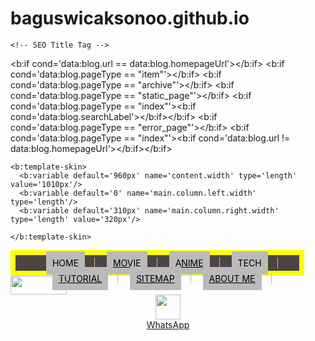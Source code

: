 # baguswicaksonoo.github.io
<meta name="google-site-verification" content="WzVPIAr7l6-fCN4459e6kMHIXBFyik3gFcnvdTwInyc" />
  <?xml version="1.0" encoding="UTF-8" ?>

<html b:version='2' class='v2'  xmlns='http://www.w3.org/1999/xhtml' xmlns:b='http://www.google.com/2005/gml/b' xmlns:data='http://www.google.com/2005/gml/data' xmlns:expr='http://www.google.com/2005/gml/expr'>
  <head>
    <meta name="google-site-verification" content="WzVPIAr7l6-fCN4459e6kMHIXBFyik3gFcnvdTwInyc" />
    <meta content='width=device-width, initial-scale=1' name='viewport'/>
<meta content='blogger' name='generator'/>
<meta content='text/html; charset=UTF-8' http-equiv='Content-Type'/>
<meta content='IE=Edge' http-equiv='X-UA-Compatible'/>
    <meta content='kumpulan film movie,tutorial' name='description'/>
    <meta content='kumpulan film movie,tutorial' name='description'/>
<meta content='the legend of speed,fight back to school,melihat status  whatsapp,film,dangerous boys, movie, nonton,Anime,nonton online,nonton anime sub indo online,nonton movie sub indo online,lalajo film' name='keywords'/>
    <meta name="google-site-verification" content="WzVPIAr7l6-fCN4459e6kMHIXBFyik3gFcnvdTwInyc" />
    <meta content='1s7Q8eSVsVofFS4Nc-jfnaG0TNhLNLgZaDdn55kGY1I' name='google-site-verification=google371d2a902edeb11b.html'/>
<meta content='the legend of speed,fight back to school,melihat status  whatsapp,film,dangerous boys, movie, nonton,Anime,nonton online,nonton anime sub indo online,nonton movie sub indo online,lalajo film' name='keywords'/>
    <meta name="google-site-verification" content="WzVPIAr7l6-fCN4459e6kMHIXBFyik3gFcnvdTwInyc" /><meta name="google-site-verification" content="WzVPIAr7l6-fCN4459e6kMHIXBFyik3gFcnvdTwInyc" />
<link expr:href='data:blog.homepageUrl + &quot;favicon.ico&quot;' rel='icon' type='image/x-icon'/>
<link expr:href='data:blog.url' rel='canonical'/>
<link expr:href='data:blog.homepageUrl + &quot;feeds/posts/default&quot;' expr:title='data:blog.title + &quot; - Atom&quot;' rel='alternate' type='application/atom+xml'/>
<link expr:href='data:blog.homepageUrl + &quot;feeds/posts/default?alt=rss&quot;' expr:title='data:blog.title + &quot; - RSS&quot;' rel='alternate' type='application/rss+xml'/>
<link expr:href='&quot;http://www.blogger.com/feeds/&quot; + data:blog.blogId + &quot;/posts/default&quot;' expr:title='data:blog.title + &quot; - Atom&quot;' rel='alternate' type='application/atom+xml'/>
<link href='http://www.blogger.com/openid-server.g' rel='openid.server'/>
<link expr:href='data:blog.homepageUrl' rel='openid.delegate'/>
<b:if cond='data:blog.pageType == &quot;item&quot;'>
<b:if cond='data:blog.postImageThumbnailUrl'>
<link expr:href='data:blog.postImageThumbnailUrl' rel='image_src'/>
</b:if>
<b:if cond='data:blog.metaDescription != &quot;&quot;'>
<meta expr:content='data:blog.metaDescription' name='description'/>
<b:else/>
<meta expr:content='data:blog.pageName + &quot; - &quot; + data:blog.title' name='description'/>
</b:if>
</b:if>
    <b:include data='blog' name='all-head-content'/>

    <!-- SEO Title Tag -->
<b:if cond='data:blog.url == data:blog.homepageUrl'><title><data:blog.title/></title></b:if>
<b:if cond='data:blog.pageType == &quot;item&quot;'><title><data:blog.pageName/> - <data:blog.title/></title></b:if>
<b:if cond='data:blog.pageType == &quot;archive&quot;'><title>Archive for <data:blog.pageName/></title></b:if>
<b:if cond='data:blog.pageType == &quot;static_page&quot;'><title><data:blog.pageName/></title></b:if>
<b:if cond='data:blog.pageType == &quot;index&quot;'><b:if cond='data:blog.searchLabel'><title><data:blog.title/> - <data:blog.pageName/></title></b:if></b:if>
<b:if cond='data:blog.pageType == &quot;error_page&quot;'><title>Page Not Found</title></b:if>
<b:if cond='data:blog.pageType == &quot;index&quot;'><b:if cond='data:blog.url != data:blog.homepageUrl'><title><data:blog.pageTitle/> - All Post</title></b:if></b:if>


<style type='text/css'>
.menu {width: 90%; 
   border:8px solid #ff0;
  text-align:center; 
  margin:0; 
  list-style:none; 
  padding:0; 
  background-color: #4d4544; 
  height: 25px; 
  text-transform: uppercase;
}
  
.menu li{
    display:inline;
  line-height: 25px; padding: 0 15px; text-decoration:none; border-right: 1px solid #cab894;
}
  
.menu a{
    display:inline;
    padding:10px;
    color: #000;
  background: #BABABA;
}
</style>
    <b:template-skin>
      <b:variable default='960px' name='content.width' type='length' value='1010px'/>
      <b:variable default='0' name='main.column.left.width' type='length'/>
      <b:variable default='310px' name='main.column.right.width' type='length' value='320px'/>

    </b:template-skin>
</head>
  <!-- primary navigation menu -->
<nav id='menu'>
<div class='widget'><ul class='menu' id='menu-main-menu'>
<li class='name'><a href='https://cupeeet.blogspot.com'><span>Home</span></a></li>
<li class='name'><a href='https://cupeeet.blogspot.com/p/blog-page_7.html'><span>Movie</span></a></li>
<li itemprop='name'><a href='https://cupeeet.blogspot.com/p/blog-page_3.html' itemprop='url'>Anime</a></li>
<li class='name'><a href='https://cupeeet.blogspot.com/p/blog-page_27.html'><span>Tech</span></a></li>
<li class='name'><a href='https://cupeeet.blogspot.com/p/blog-page_5.html'><span>Tutorial</span></a></li>
<li class='name'><a href='http://feeds.feedburner.com/Cupeeet'><span>Sitemap</span></a></li>
<li class='name'><a href='https://cupeeet.blogspot.com/p/about-us_8.html' itemprop='url'>About Me</a></li>
</ul></div>				</nav>
  <!-- end of primary navigation -->
 <a href='https://www.youtube.com/channel/UCCnwXknoogSKvBAtlrollwg/'><img height='30' src='https://lh3.googleusercontent.com/-LlKfUR6Vtzg/XaG5pyl9F7I/AAAAAAAAAvI/t4AW3kCCkro7xpf2kubvuJks-JPi9EwXwCLcBGAsYHQ/h80/yt_logo_rgb_dark.png' width='90'/></a> <center> <a href='https://wa.me/+6287778488449'><img alt='' height='40' src='https://lh3.googleusercontent.com/-TEdh3kd-g2M/XZ90RuJa_4I/AAAAAAAAAu8/cKBeIoEa2xEs5Ccz2AIe5nDlZl8i8m4gwCLcBGAsYHQ/h120/WhatsApp_Logo_1.png' width='40'/><br/>WhatsApp</a></center>
